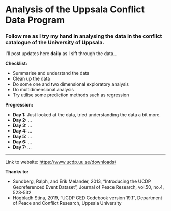 # Analysis of the Uppsala Conflict Data Program

### Follow me as I try my hand in analysing the data in the conflict catalogue of the University of Uppsala.

I'll post updates here **daily** as I sift through the data...

**Checklist:**
* Summarise and understand the data
* Clean up the data
* Do some one and two dimensional exploratory analysis
* Do multidimensional analysis
* Try utilise some prediction methods such as regression

**Progression:**
* **Day 1:** Just looked at the data, tried understanding the data a bit more.
* **Day 2:** ...
* **Day 3:** ...
* **Day 4:** ...
* **Day 5:** ...
* **Day 6:** ...
* **Day 7:** ...

------
Link to website: https://www.ucdp.uu.se/downloads/

**Thanks to:**

* Sundberg, Ralph, and Erik Melander, 2013, “Introducing the UCDP Georeferenced Event Dataset”, Journal of Peace Research, vol.50, no.4, 523-532
* Högbladh Stina, 2019, “UCDP GED Codebook version 19.1”, Department of Peace and Conflict Research, Uppsala University
